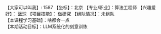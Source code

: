 【大家可以叫我】: 1587
【坐标】：北京
【专业/职业】：算法工程师
【兴趣爱好】： 篮球
【项目技能】： 做研究
【组队情况】：未组队  
【本课程学习基础】：啥都会一点  
【本期活动目标】：LLM系统化的刻意训练


<!-- git clone -b camp3 https://github.com/causalai1587/Tutorial.git -->